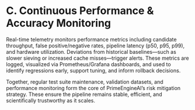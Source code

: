 # C. Continuous Performance & Accuracy Monitoring

Real-time telemetry monitors performance metrics including candidate throughput, false positive/negative rates, pipeline latency (p50, p95, p99), and hardware utilization. Deviations from historical baselines—such as slower sieving or increased cache misses—trigger alerts. These metrics are logged, visualized via Prometheus/Grafana dashboards, and used to identify regressions early, support tuning, and inform rollback decisions.

Together, regular test suite maintenance, validation datasets, and performance monitoring form the core of PrimeEngineAI’s risk mitigation strategy. These ensure the pipeline remains stable, efficient, and scientifically trustworthy as it scales.

